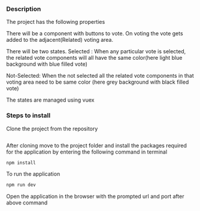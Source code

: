 ### Description
The project has the following properties

There will be a component with buttons to vote.
On voting the vote gets added to the adjacent(Related) voting area.

There will be two states. 
Selected : When any particular vote is selected, the related vote components will all have the same color(here light blue background with blue filled vote)

Not-Selected: When the not selected all the related vote components in that voting area need to be same color (here grey background with black filled vote)

The states are managed using vuex

### Steps to install

Clone the project from the repository
```sh

```

After cloning move to the project folder and install the packages required for the application by entering the following command in terminal
```sh
npm install
```

To run the application
```sh
npm run dev
```

Open the application in the browser with the prompted url and port after above command